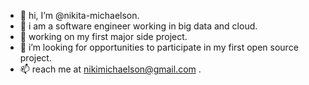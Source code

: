 - 👋 hi, I’m @nikita-michaelson.
- 👀 i am a software engineer working in big data and cloud.
- 🌱 working on my first major side project.
- 💞️ i’m looking for opportunities to participate in my first open source project.
- 📫 reach me at nikimichaelson@gmail.com .

<!---
nikita-michaelson/nikita-michaelson is a ✨ special ✨ repository because its `README.md` (this file) appears on your GitHub profile.
You can click the Preview link to take a look at your changes.
--->
